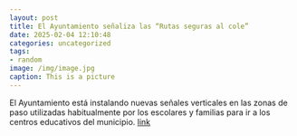 ```yaml
---
layout: post
title: El Ayuntamiento señaliza las “Rutas seguras al cole”
date: 2025-02-04 12:10:48
categories: uncategorized
tags:
- random
image: /img/image.jpg
caption: This is a picture
---
```

El Ayuntamiento está instalando nuevas señales verticales en las zonas de paso utilizadas habitualmente por los escolares y familias para ir a los centros educativos del municipio.   [link](https://www.ayto-villacanada.es/noticias/el-ayuntamiento-senaliza-las-rutas-seguras-al-cole/)
